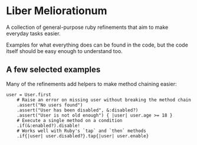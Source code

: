 <!-- vim: set noexpandtab tabstop=3 :miv -->

# Liber Meliorationum

A collection of general-purpose ruby refinements that aim to make everyday tasks
easier.

Examples for what everything does can be found in the code, but the code itself
should be easy enough to understand too.

## A few selected examples

Many of the refinements add helpers to make method chaining easier:

	user = User.first
		# Raise an error on missing user without breaking the method chain
		.assert("No users found")
		.assert("User has been disabled", &:disabled?)
		.assert("User is not old enough") { |user| user.age >= 18 }
		# Execute a single method on a condition
		.if(&:enabled?).disable!
		# Works well with Ruby's `tap` and `then` methods
		.if{|user| user.disabled?}.tap{|user| user.enable}
